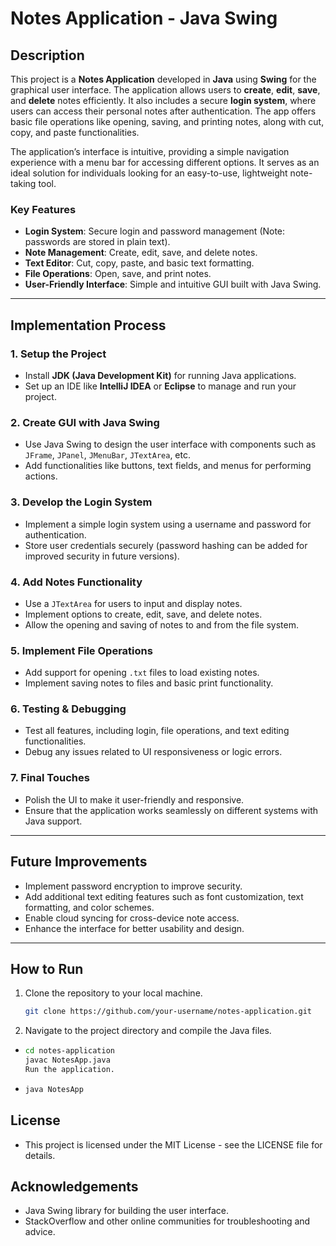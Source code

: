 # Notes Application - Java Swing

## Description

This project is a **Notes Application** developed in **Java** using **Swing** for the graphical user interface. The application allows users to **create**, **edit**, **save**, and **delete** notes efficiently. It also includes a secure **login system**, where users can access their personal notes after authentication. The app offers basic file operations like opening, saving, and printing notes, along with cut, copy, and paste functionalities.

The application’s interface is intuitive, providing a simple navigation experience with a menu bar for accessing different options. It serves as an ideal solution for individuals looking for an easy-to-use, lightweight note-taking tool.

### Key Features
- **Login System**: Secure login and password management (Note: passwords are stored in plain text).
- **Note Management**: Create, edit, save, and delete notes.
- **Text Editor**: Cut, copy, paste, and basic text formatting.
- **File Operations**: Open, save, and print notes.
- **User-Friendly Interface**: Simple and intuitive GUI built with Java Swing.

---

## Implementation Process

### 1. **Setup the Project**
   - Install **JDK (Java Development Kit)** for running Java applications.
   - Set up an IDE like **IntelliJ IDEA** or **Eclipse** to manage and run your project.

### 2. **Create GUI with Java Swing**
   - Use Java Swing to design the user interface with components such as `JFrame`, `JPanel`, `JMenuBar`, `JTextArea`, etc.
   - Add functionalities like buttons, text fields, and menus for performing actions.

### 3. **Develop the Login System**
   - Implement a simple login system using a username and password for authentication.
   - Store user credentials securely (password hashing can be added for improved security in future versions).

### 4. **Add Notes Functionality**
   - Use a `JTextArea` for users to input and display notes.
   - Implement options to create, edit, save, and delete notes.
   - Allow the opening and saving of notes to and from the file system.

### 5. **Implement File Operations**
   - Add support for opening `.txt` files to load existing notes.
   - Implement saving notes to files and basic print functionality.

### 6. **Testing & Debugging**
   - Test all features, including login, file operations, and text editing functionalities.
   - Debug any issues related to UI responsiveness or logic errors.

### 7. **Final Touches**
   - Polish the UI to make it user-friendly and responsive.
   - Ensure that the application works seamlessly on different systems with Java support.

---

## Future Improvements

- Implement password encryption to improve security.
- Add additional text editing features such as font customization, text formatting, and color schemes.
- Enable cloud syncing for cross-device note access.
- Enhance the interface for better usability and design.

---

## How to Run

1. Clone the repository to your local machine.
   ```bash
   git clone https://github.com/your-username/notes-application.git

2. Navigate to the project directory and compile the Java files.
-
   ```bash
   cd notes-application
   javac NotesApp.java
   Run the application.
-
   ```bash
   java NotesApp

## License
- This project is licensed under the MIT License - see the LICENSE file for details.

## Acknowledgements
- Java Swing library for building the user interface.
- StackOverflow and other online communities for troubleshooting and advice.
